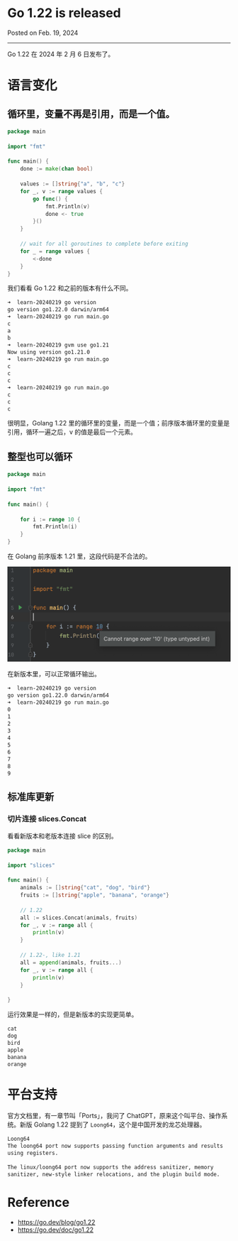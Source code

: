 # Go 1.22 is released

Posted on Feb. 19, 2024

---

Go 1.22 在 2024 年 2 月 6 日发布了。

# 语言变化

## 循环里，变量不再是引用，而是一个值。

```go
package main

import "fmt"

func main() {
	done := make(chan bool)

	values := []string{"a", "b", "c"}
	for _, v := range values {
		go func() {
			fmt.Println(v)
			done <- true
		}()
	}

	// wait for all goroutines to complete before exiting
	for _ = range values {
		<-done
	}
}
```

我们看看 Go 1.22 和之前的版本有什么不同。

```text
➜  learn-20240219 go version
go version go1.22.0 darwin/arm64
➜  learn-20240219 go run main.go
c
a
b
➜  learn-20240219 gvm use go1.21
Now using version go1.21.0
➜  learn-20240219 go run main.go
c
c
c
➜  learn-20240219 go run main.go
c
c
c
```

很明显，Golang 1.22 里的循环里的变量，而是一个值；前序版本循环里的变量是引用，循环一遍之后，v 的值是最后一个元素。

## 整型也可以循环

```go
package main

import "fmt"

func main() {

	for i := range 10 {
		fmt.Println(i)
	}
}
```

在 Golang 前序版本 1.21 里，这段代码是不合法的。

![](../resources/img/golang-iterate-int.png)

在新版本里，可以正常循环输出。

```text
➜  learn-20240219 go version
go version go1.22.0 darwin/arm64
➜  learn-20240219 go run main.go
0
1
2
3
4
5
6
7
8
9
```

## 标准库更新

### 切片连接 slices.Concat

看看新版本和老版本连接 slice 的区别。

```go
package main

import "slices"

func main() {
	animals := []string{"cat", "dog", "bird"}
	fruits := []string{"apple", "banana", "orange"}

	// 1.22
	all := slices.Concat(animals, fruits)
	for _, v := range all {
		println(v)
	}

	// 1.22-, like 1.21
	all = append(animals, fruits...)
	for _, v := range all {
		println(v)
	}

}
```

运行效果是一样的，但是新版本的实现更简单。
```text
cat
dog
bird
apple
banana
orange
```

# 平台支持
官方文档里，有一章节叫「Ports」，我问了 ChatGPT，原来这个叫平台、操作系统。新版 Golang 1.22 提到了 `Loong64`，这个是中国开发的龙芯处理器。

```shell
Loong64
The loong64 port now supports passing function arguments and results using registers.

The linux/loong64 port now supports the address sanitizer, memory sanitizer, new-style linker relocations, and the plugin build mode.
```

# Reference
- https://go.dev/blog/go1.22
- https://go.dev/doc/go1.22

